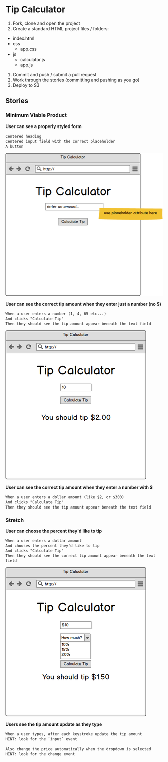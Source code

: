 # Tip Calculator

1. Fork, clone and open the project
1. Create a standard HTML project files / folders:
  * index.html
  * css
    * app.css
  * js
    * calculator.js
    * app.js
1. Commit and push / submit a pull request
1. Work through the stories (committing and pushing as you go)
1. Deploy to S3

## Stories

### Minimum Viable Product

**User can see a properly styled form**

    Centered heading
    Centered input field with the correct placeholder
    A button

![](wireframes/tip-calculator.png)

**User can see the correct tip amount when they enter just a number (no $)**

    When a user enters a number (1, 4, 65 etc...)
    And clicks "Calculate Tip"
    Then they should see the tip amount appear beneath the text field

![](wireframes/tip-calculator-filled-in.png)


**User can see the correct tip amount when they enter a number with $**

    When a user enters a dollar amount (like $2, or $300)
    And clicks "Calculate Tip"
    Then they should see the tip amount appear beneath the text field


### Stretch

**User can choose the percent they'd like to tip**

    When a user enters a dollar amount
    And chooses the percent they'd like to tip
    And clicks "Calculate Tip"
    Then they should see the correct tip amount appear beneath the text field

![](wireframes/tip-calculator-amount.png)

**Users see the tip amount update as they type**

    When a user types, after each keystroke update the tip amount
    HINT: look for the `input` event

    Also change the price automatically when the dropdown is selected
    HINT: look for the change event
